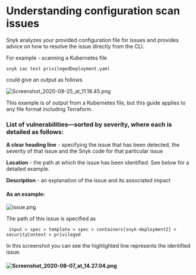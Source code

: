 # Understanding configuration scan issues

Snyk analyzes your provided configuration file for issues and provides advice on how to resolve the issue directly from the CLI.

For example - scanning a Kubernetes file

```text
snyk iac test privilegedDeployment.yaml
```

could give an output as follows

![Screenshot\_2020-08-25\_at\_11.18.45.png](https://support.snyk.io/hc/article_attachments/360010905417/Screenshot_2020-08-25_at_11.18.45.png)

This example is of output from a Kubernetes file, but this guide applies to any file format including Terraform.

### List of vulnerabilities—sorted by severity, where each is detailed as follows:

**A clear heading line** - specifying the issue that has been detected, the severity of that issue and the Snyk code for that particular issue

**Location** - the path at which the issue has been identified. See below for a detailed example.

**Description** - an explanation of the issue and its associated impact

#### **As an example:**

![issue.png](https://support.snyk.io/hc/article_attachments/360010980798/issue.png)

The path of this issue is specified as

```text
 input > spec > template > spec > containers[snyk-deployment2] > securityContext > privileged
```

In this screenshot you can see the highlighted line represents the identified issue.

#### ![Screenshot\_2020-08-07\_at\_14.27.04.png](https://support.snyk.io/hc/article_attachments/360010905497/Screenshot_2020-08-07_at_14.27.04.png)

